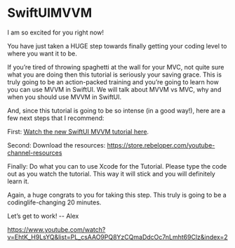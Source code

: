 # SwiftUIMVVM

I am so excited for you right now!

You have just taken a HUGE step towards finally getting your coding level to where you want it to be.

If you’re tired of throwing spaghetti at the wall for your MVC, not quite sure what you are doing then this tutorial is seriously your saving grace.
This is truly going to be an action-packed training and you’re going to learn how you can use MVVM in SwiftUI. We will talk about MVVM vs MVC, why and when you should use MVVM in SwiftUI. 

And, since this tutorial is going to be so intense (in a good way!), here are a few next steps that I recommend:

First: [Watch the new SwiftUI MVVM tutorial here](https://www.youtube.com/watch?v=EhtK_H9LsYQ&list=PL_csAAO9PQ8YzCQmaDdcOc7nLmht69Clz&index=2). 

Second: Download the resources:  https://store.rebeloper.com/youtube-channel-resources

Finally: Do what you can to use Xcode for the Tutorial. Please type the code out as you watch the tutorial. This way it will stick and you will definitely learn it.

Again, a huge congrats to you for taking this step. This truly is going to be a codinglife-changing 20 minutes.

Let’s get to work!
-- Alex

https://www.youtube.com/watch?v=EhtK_H9LsYQ&list=PL_csAAO9PQ8YzCQmaDdcOc7nLmht69Clz&index=2
